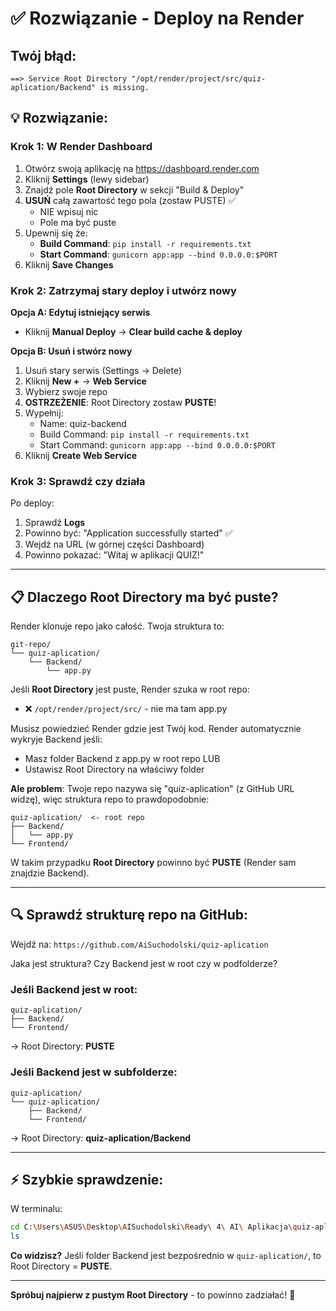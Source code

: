 # ✅ Rozwiązanie - Deploy na Render

## Twój błąd:
```
==> Service Root Directory "/opt/render/project/src/quiz-aplication/Backend" is missing.
```

## 💡 Rozwiązanie:

### Krok 1: W Render Dashboard

1. Otwórz swoją aplikację na https://dashboard.render.com
2. Kliknij **Settings** (lewy sidebar)
3. Znajdź pole **Root Directory** w sekcji "Build & Deploy"
4. **USUŃ** całą zawartość tego pola (zostaw PUSTE) ✅
   - NIE wpisuj nic
   - Pole ma być puste
5. Upewnij się że:
   - **Build Command**: `pip install -r requirements.txt`
   - **Start Command**: `gunicorn app:app --bind 0.0.0.0:$PORT`
6. Kliknij **Save Changes**

### Krok 2: Zatrzymaj stary deploy i utwórz nowy

**Opcja A: Edytuj istniejący serwis**
- Kliknij **Manual Deploy** → **Clear build cache & deploy**

**Opcja B: Usuń i stwórz nowy**
1. Usuń stary serwis (Settings → Delete)
2. Kliknij **New +** → **Web Service**
3. Wybierz swoje repo
4. **OSTRZEŻENIE**: Root Directory zostaw **PUSTE**!
5. Wypełnij:
   - Name: quiz-backend
   - Build Command: `pip install -r requirements.txt`
   - Start Command: `gunicorn app:app --bind 0.0.0.0:$PORT`
6. Kliknij **Create Web Service**

### Krok 3: Sprawdź czy działa

Po deploy:
1. Sprawdź **Logs**
2. Powinno być: "Application successfully started" ✅
3. Wejdź na URL (w górnej części Dashboard)
4. Powinno pokazać: "Witaj w aplikacji QUIZ!"

---

## 📋 Dlaczego Root Directory ma być puste?

Render klonuje repo jako całość. Twoja struktura to:
```
git-repo/
└── quiz-aplication/
    └── Backend/
        └── app.py
```

Jeśli **Root Directory** jest puste, Render szuka w root repo:
- ❌ `/opt/render/project/src/` - nie ma tam app.py

Musisz powiedzieć Render gdzie jest Twój kod. Render automatycznie wykryje Backend jeśli:
- Masz folder Backend z app.py w root repo LUB
- Ustawisz Root Directory na właściwy folder

**Ale problem**: Twoje repo nazywa się "quiz-aplication" (z GitHub URL widzę), więc struktura repo to prawdopodobnie:

```
quiz-aplication/  <- root repo
├── Backend/
│   └── app.py
└── Frontend/
```

W takim przypadku **Root Directory** powinno być **PUSTE** (Render sam znajdzie Backend).

---

## 🔍 Sprawdź strukturę repo na GitHub:

Wejdź na: `https://github.com/AiSuchodolski/quiz-aplication`

Jaka jest struktura? Czy Backend jest w root czy w podfolderze?

### Jeśli Backend jest w root:
```
quiz-aplication/
├── Backend/
└── Frontend/
```
→ Root Directory: **PUSTE**

### Jeśli Backend jest w subfolderze:
```
quiz-aplication/
└── quiz-aplication/
    ├── Backend/
    └── Frontend/
```
→ Root Directory: **quiz-aplication/Backend**

---

## ⚡ Szybkie sprawdzenie:

W terminalu:
```bash
cd C:\Users\ASUS\Desktop\AISuchodolski\Ready\ 4\ AI\ Aplikacja\quiz-aplication
ls
```

**Co widzisz?** Jeśli folder Backend jest bezpośrednio w `quiz-aplication/`, to Root Directory = **PUSTE**.

---

**Spróbuj najpierw z pustym Root Directory** - to powinno zadziałać! 🚀

